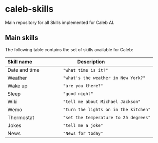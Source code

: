 # caleb-skills
Main repository for all Skills implemented for Caleb AI.

## Main skills 
The following table contains the set of skills available for Caleb:

|Skill name                     |Description                         |
|-------------------------------|-----------------------------|
|Date and time         |`"what time is it?"`      |
|Weather           |`"what's the weather in New York?"` |
|Wake up|`"are you there?"` |
|Sleep|`"good night"` |
|Wiki|`"tell me about Michael Jackson"` |
|Wemo|`"turn the lights on in the kitchen"` |
|Thermostat|`"set the temperature to 25 degrees"` |
|Jokes|`"tell me a joke"` |
|News|`"News for today"` |
